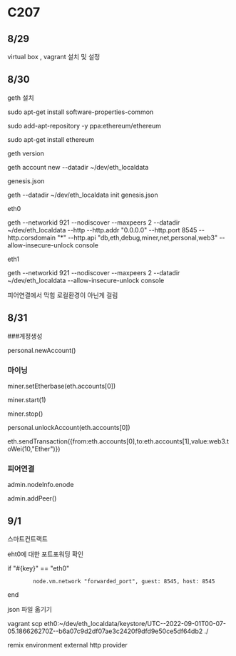 # C207

## 8/29

virtual box , vagrant 설치 및 설정

## 8/30

geth 설치

sudo apt-get install software-properties-common

sudo add-apt-repository -y ppa:ethereum/ethereum

sudo apt-get install ethereum

geth version

geth account new --datadir ~/dev/eth_localdata

genesis.json

geth --datadir ~/dev/eth_localdata init genesis.json

eth0

geth --networkid 921 --nodiscover --maxpeers 2 --datadir ~/dev/eth_localdata --http --http.addr "0.0.0.0" --http.port 8545 --http.corsdomain "\*" --http.api "db,eth,debug,miner,net,personal,web3" --allow-insecure-unlock console

eth1

geth --networkid 921 --nodiscover --maxpeers 2 --datadir ~/dev/eth_localdata --allow-insecure-unlock console

피어연결에서 막힘
로컬환경이 아닌게 걸림

## 8/31

###계정생성

personal.newAccount()

### 마이닝

miner.setEtherbase(eth.accounts[0])

miner.start(1)

miner.stop()

personal.unlockAccount(eth.accounts[0])

eth.sendTransaction({from:eth.accounts[0],to:eth.accounts[1],value:web3.toWei(10,"Ether")})

### 피어연결

admin.nodeInfo.enode

admin.addPeer()

## 9/1

스마트컨트랙트

eht0에 대한 포트포워딩 확인

if "#{key}" == "eth0"

            node.vm.network "forwarded_port", guest: 8545, host: 8545

end

json 파일 옮기기

vagrant scp eth0:~/dev/eth_localdata/keystore/UTC--2022-09-01T00-07-05.186626270Z--b6a07c9d2df07ae3c2420f9dfd9e50ce5df64db2 ./

remix environment external http provider
